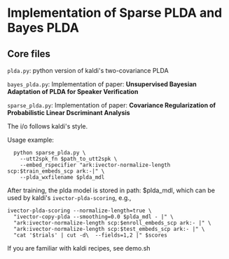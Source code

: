 # Implementation of Sparse PLDA and Bayes PLDA

## Core files

`plda.py`: python version of kaldi's two-covariance PLDA

`bayes_plda.py`: Implementation of paper: **Unsupervised Bayesian Adaptation of PLDA for Speaker Verification**

`sparse_plda.py`: Implementation of paper: **Covariance Regularization of Probabilistic Linear Dscriminant Analysis**


The i/o follows kaldi's style.

Usage example:

```
  python sparse_plda.py \
    --utt2spk_fn $path_to_utt2spk \
    --embed_rspecifier "ark:ivector-normalize-length scp:$train_embeds_scp ark:-|" \
    --plda_wxfilename $plda_mdl
``` 
    
After training, the plda model is stored in path: $plda_mdl, which can be used by kaldi's `ivector-plda-scoring`, e.g.,
```
ivector-plda-scoring --normalize-length=true \
  "ivector-copy-plda --smoothing=0.0 $plda_mdl - |" \
  "ark:ivector-normalize-length scp:$enroll_embeds_scp ark:- |" \
  "ark:ivector-normalize-length scp:$test_embeds_scp ark:- |" \
  "cat '$trials' | cut -d\  --fields=1,2 |" $scores
```

If you are familiar with kaldi recipes, see demo.sh
  

